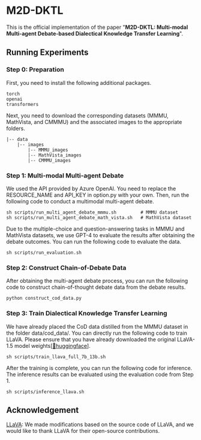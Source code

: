 # M2D-DKTL

This is the official implementation of the paper "**M2D-DKTL: Multi-modal Multi-agent Debate-based Dialectical Knowledge Transfer Learning**".

## Running Experiments

### Step 0: Preparation
<!-- 首先你需要安装下面的依赖库。 -->
First, you need to install the following additional packages.

```
torch
openai
transformers
```

<!-- 然后你需要下载对应的数据集MMMU、MathVista和CMMMU对应的图片到对应的文件夹。 -->
Next, you need to download the corresponding datasets (MMMU, MathVista, and CMMMU) and the associated images to the appropriate folders.

```
|-- data
    |-- images
        |-- MMMU_images
        |-- MathVista_images
        |-- CMMMU_images
```

### Step 1: Multi-modal Multi-agent Debate
<!-- 我们使用了Azure OpenAI提供的API接口，你需要将option.py中的RESOURCE_NAME和API_KEY替换为你自己的。最后运行下面的代码进行多模态多智能体辩论。 -->
We used the API provided by Azure OpenAI. You need to replace the RESOURCE_NAME and API_KEY in option.py with your own. Then, run the following code to conduct a multimodal multi-agent debate.

```
sh scripts/run_multi_agent_debate_mmmu.sh         # MMMU dataset
sh scripts/run_multi_agent_debate_math_vista.sh   # MathVista dataset
```

<!-- 由于MMMU和MathVista中的数据有多选选择题和问答题，因此我们在得到辩论结果后使用GPT4对结果进行评估。你可以运行下面的代码对数据进行评估。 -->
Due to the multiple-choice and question-answering tasks in MMMU and MathVista datasets, we use GPT-4 to evaluate the results after obtaining the debate outcomes. You can run the following code to evaluate the data.

```
sh scripts/run_evaluation.sh
```

### Step 2: Construct Chain-of-Debate Data
<!-- 在得到多智能体的辩论过程之后，你可以运行下面的代码从辩论结果中构造出链式辩论数据。 -->
After obtaining the multi-agent debate process, you can run the following code to construct chain-of-thought debate data from the debate results.

```
python construct_cod_data.py
```

### Step 3: Train Dialectical Knowledge Transfer Learning
<!-- 我们已经将我们基于MMMU数据集凝练好的CoD数据放在了文件夹data/cod_data/下，你可以直接运行下面的代码训练LLaVA，请确保你已经下载了LLaVA原始的模型权重。 -->
We have already placed the CoD data distilled from the MMMU dataset in the folder data/cod_data/. You can directly run the following code to train LLaVA. Please ensure that you have already downloaded the original LLaVA-1.5 model weights[[🤗huggingface](https://huggingface.co/collections/liuhaotian/llava-15-653aac15d994e992e2677a7e)].

```
sh scripts/train_llava_full_7b_13b.sh
```

<!-- 在训练结束后，你可以运行下面的代码对模型进行推理，推理结果可以使用Step 1中的评估代码进行评估。 -->
After the training is complete, you can run the following code for inference. The inference results can be evaluated using the evaluation code from Step 1.

```
sh scripts/inference_llava.sh
```

## Acknowledgement
<!-- 我们基于LLaVA的源码进行了修改，感谢LLaVA的开源。 -->
[LLaVA](https://github.com/haotian-liu/LLaVA): We made modifications based on the source code of LLaVA, and we would like to thank LLaVA for their open-source contributions.